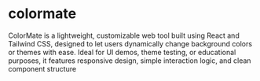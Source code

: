 # colormate
ColorMate is a lightweight, customizable web tool built using React and Tailwind CSS, designed to let users dynamically change background colors or themes with ease. Ideal for UI demos, theme testing, or educational purposes, it features responsive design, simple interaction logic, and clean component structure
